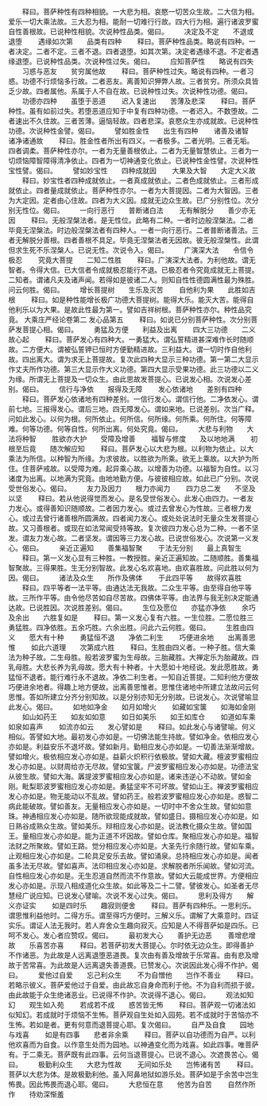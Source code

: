 <!-- { "loadSidebar": true } -->
　　释曰。菩萨种性有四种相貌。一大悲为相。哀愍一切苦众生故。二大信为相。爱乐一切大乘法故。三大忍为相。能耐一切难行行故。四大行为相。遍行诸波罗蜜自性善根故。已说种性相貌。次说种性品类。偈曰。
　　决定及不定　　不退或退堕
　　遇缘如次第　　品类有四种
　　释曰。菩萨种性品类。略说有四种。一者决定。二者不定。三者不退。四者退堕。如其次第。决定者遇缘不退。不定者遇缘退堕。已说种性品类。次说种性过失。偈曰。
　　应知菩萨性　　略说有四失
　　习惑与恶友　　贫穷属他故
　　释曰。菩萨种性过失。略说有四种。一者习惑。功德不行烦恼多行故。二者恶友。离善知识狎弊人故。三者贫穷。所须众具皆乏少故。四者属他。系属于人不自在故。已说种性过失。次说种性功德。偈曰。
　　功德亦四种　　虽堕于恶道
　　迟入复速出　　苦薄及悲深
　　释曰。菩萨种性。虽有如前过失。若堕恶道应知于中复有四种功德。一者迟入。不数堕故。二者速出不久住故。三者苦薄。逼恼轻故。四者悲深。哀愍众生亦成就故。已说种性功德。次说种性金譬。偈曰。
　　譬如胜金性　　出生有四种
　　诸善及诸智　　诸净诸通故
　　释曰。胜金性者所出有四义。一者极多。二者光明。三者无垢。四者调柔。菩萨种性亦尔。一者为无量善根依止。二者为无量智慧依止。三者为一切烦恼障智障得清净依止。四者为一切神通变化依止。已说种性金性譬。次说种性宝性譬。偈曰。
　　譬如妙宝性　　四种成就因
　　大果及大智　　大定大义故
　　释曰。妙宝性者四种成就依止。一者真成就依止。二者色成就依止。三者形成就依止。四者量成就依止。菩萨种性亦尔。一者为大菩提因。二者为大智因。三者为大定因。定者由心住故。四者为大义因。成就无边众生故。已广分别性位。次分别无性位。偈曰。
　　一向行恶行　　普断诸白法
　　无有解脱分　　善少亦无因
　　释曰。无般涅槃法者。是无性位。此略有二种。一者时边般涅槃法。二者毕竟无涅槃法。时边般涅槃法者有四种人。一者一向行恶行。二者普断诸善法。三者无解脱分善根。四者善根不具足。毕竟无涅槃法者无因故。彼无般涅槃性。此谓但求生死不乐涅槃人。已说无性。次说令入。偈曰。
　　广演深大法　　令信令极忍
　　究竟大菩提　　二知二性胜
　　释曰。广演深大法者。为利他故。谓无智者。令得大信。已大信者令成就极忍能行不退。已极忍者令究竟成就无上菩提。二知者。谓诸凡夫及诸声闻。若得如是彼诸二人。则知自性性德圆满性最为殊胜。问云何胜。偈曰。
　　增长菩提树　　生乐及灭苦
　　自他利为果　　此胜如吉根
　　释曰。如是种性能增长极广功德大菩提树。能得大乐。能灭大苦。能得自他利乐以为大果。是故此性最为第一。譬如吉祥树根。菩萨种性亦尔。种性品究竟。
大乘庄严经论卷第二
发心品第五
　　释曰。如说已分别菩萨种性。次分别菩萨发菩提心相。偈曰。
　　勇猛及方便　　利益及出离
　　四大三功德　　二义故心起
　　释曰。菩萨发心有四种大。一勇猛大。谓弘誓精进甚深难作长时随顺故。二方便大。谓被弘誓钾已恒时方便勤精进故。三利益大。谓一切时作自他利故。四出离大。谓为求无上菩提故。复次此四种大显示三种功德。第一第二大显示作丈夫所作功德。第三大显示作大义功德。第四大显示受果功德。此三功德以二义为缘。所谓无上菩提及一切众生。由此思故发菩提心。已说发心相。次说发心差别。偈曰。
　　信行与净依　　报得及无障
　　发心依诸地　　差别有四种
　　释曰。菩萨发心依诸地有四种差别。一信行发心。谓信行他。二净依发心。谓前七地。三报得发心。谓后三地。四无障发心。谓如来地。已说差别。次当广释。问如此发心。以何为根。何所依止。何所信。何所缘。何所乘。何所住。何等障难。何等功德。何等自性。何所出离。何处究竟。偈曰。
　　大悲与利物　　大法将种智
　　胜欲亦大护　　受障及增善
　　福智与修度　　及以地地满
　　初根至后竟　　随次解应知
　　释曰。菩萨发心以大悲为根。以利物为依止。以大乘法为所信。以种智为所缘。为求彼故。以胜欲为所乘。欲无上乘故。以大护为所住。住菩萨戒故。以受障为难。起异乘心故。以增善为功德。以福智为自性。以习诸度为出离。以地满为究竟。由地地勤方便。与彼彼相应故。如此已广分别。次说受世俗发心。偈曰。
　　友力及因力　　根力亦闻力
　　四力总二发　　不坚及以坚
　　释曰。若从他说得觉而发心。是名受世俗发心。此发心由四力。一者友力发心。或得善知识随顺故。二者因力发心。或过去曾发心为性故。三者根力发心。或过去曾行诸善根所圆满故。四者闻力发心。或处处说法时无量众生发菩提心故。又习善根者。或现在如法常闻受持等故。复次彼四力发心总为二种。一者不坚发。谓友力发心故。二者坚发。谓因等三力发心故。已说世俗发心。次说第一义发心。偈曰。
　　亲近正遍知　　善集福智聚
　　于法无分别　　最上真智生
　　释曰。第一义发心显有三种胜。一教授胜。亲近正遍知故。二随顺胜。善集福智聚故。三得果胜。生无分别智故。此发心名欢喜地。由欢喜胜故。问此胜以何为因。偈曰。
　　诸法及众生　　所作及佛体
　　于此四平等　　故得欢喜胜
　　释曰。四平等者一法平等。由通达法无我故。二众生平等。由至得自他平等故。三所作平等。由令他尽苦如自尽苦故。四佛体平等。由法界与我无别决定能通达故。已说胜因。次说胜差别。偈曰。
　　生位及愿位　　亦猛亦净依
　　余巧及余出　　六胜复如是
　　释曰。第一义发心复有六胜。一生位胜。二愿位胜三勇猛胜。四净依胜。五余巧胜。六余出胜。问此六云何胜。偈曰。
　　生胜由四义　　愿大有十种
　　勇猛恒不退　　净依二利生
　　巧便进余地　　出离善思惟
　　如此六道理　　次第成六胜
　　释曰。生胜由四义者。一种子胜。信大乘法为种子故。二生母胜。般若波罗蜜为生母故。三胎藏胜。大禅定乐为胎藏故。四乳母胜。大悲长养为乳母故。愿大有十种者。十大愿如十地经说。发此愿胜故。勇猛恒不退者。能行难行永不退故。净依二利生者。一知自近菩提。二知利他方便故巧便进余地者。得趣上地方便故。出离善思惟者。思惟住诸地中所建立法故问云何思惟。答如所建立分齐分别知故。以是分别亦知无分别故。已说发心。次说譬喻显此发心。偈曰。
　　如地如净金　　如月如增火
　　如藏如宝箧　　如海如金刚
　　如山如药王　　如友如如意
　　如日如美乐　　如王如库仓
　　如道如车乘　　如泉如喜声
　　如流亦如云　　发心譬如是
　　释曰。如此发心与诸譬喻。何义相似。答譬如大地。最初发心亦如是。一切佛法能生持故。譬如净金。依相应发心亦如是。利益安乐不退坏故。譬如新月。勤相应发心亦如是。一切善法渐渐增故。譬如增火。极依相应发心亦如是。益薪火炽积行依极故。譬如大藏。檀波罗蜜相应发心亦如是。以财周给亦无尽故。譬如宝箧。尸波罗蜜相应发心亦如是。功德法宝从彼生故。譬如大海。羼提波罗蜜相应发心亦如是。诸来违逆心不动故。譬如金刚。毗梨耶波罗蜜相应发心亦如是。勇猛坚牢不可坏故。譬如山王。禅波罗蜜相应发心亦如是。物无能动以不乱故。譬如药王。般若波罗蜜相应发心亦如是。惑智二病此能破故。譬如善友。无量相应发心亦如是。一切时中不舍众生故。譬如如意珠。神通相应发心亦如是。随所欲现能成就故。譬如盛日。摄相应发心亦如是。如日熟谷成熟众生故。譬如美乐。辩相应发心亦如是。说法教化摄众生故。譬如国王。量相应发心亦如是。能为正道不坏因故。譬如仓库。聚相应发心亦如是。福智法财之所聚故。譬如王路。觉分相应发心亦如是。大圣先行余随行故。譬如车乘。止观相应发心亦如是。二轮具足安乐去故。譬如涌泉。总持相应发心亦如是。闻者虽多法无尽故。譬如喜声。法印相应发心亦如是。求解脱者所乐闻故。譬如河流。自性相应发心亦如是。无生忍道自然而流不作意故。譬如大云能成世界。方便相应发心亦如是。示现八相成道化众生故。如此等及二十二譬。譬彼发心。如圣者无尽慧经广说应知。已说发心譬喻。次说不发心过失。偈曰。
　　思利及得方　　解义亦证实
　　如是四时乐　　趣寂则便舍
　　释曰。菩萨有四种乐。一思利乐。谓思惟利益他时。二得方乐。谓至得巧方便时。三解义乐。谓解了大乘意时。四证实乐。谓证人法无我时。若人弃舍众生趣向寂灭。应知是人不得菩萨如是四乐。已呵不发心。发心者应赞叹。偈曰。
　　最初发大心　　善护无边恶
　　善增悲增故　　乐喜苦亦喜
　　释曰。若菩萨初发大菩提心。尔时依无边众生。即得善护不作诸恶。为此故是人远离退堕恶道畏。复次由有善及增故于乐常喜。由有悲及增故于苦常喜。为此故是人远离退失善道畏。已赞发心。次说因此发心得不作护。偈曰。
　　爱他过自爱　　忘己利众生
　　不为自憎他　　岂作不善业
　　释曰。若略示彼义。菩萨爱他过于自爱。由此故忘自身命而利于他。不为自利而损于彼。由此故能于众生绝诸恶业。已说得不作护。次说得不退心。偈曰。
　　观法如知幻　　观生如入苑
　　若成若不成　　惑苦皆无怖
　　释曰。菩萨观一切诸法如似知幻。若成就时于烦恼不生怖。菩萨观自生处如入园苑。若不成就时于苦恼亦不生怖。若如是者。更有何意而退菩提心耶。复次偈曰。
　　自严及自食　　园地与戏喜
　　如是有四事　　悲者非余乘
　　释曰。菩萨以自功德而为自严。以利他欢喜而为自食。以作意生处而为园地。以神通变化而为戏喜。如此四事。唯菩萨有。于二乘无。菩萨既有此四事。云何当退菩提心。已说不退心。次遮畏苦心。偈曰。
　　极勤利众生　　大悲为性故
　　无间如乐处　　岂怖诸有苦
　　释曰。菩萨以大悲为体。是故极勤利他。虽入阿鼻地狱如游乐处。菩萨如是于余苦中岂生怖畏。因此怖畏而退心耶。偈曰。
　　大悲恒在意　　他苦为自苦
　　自然作所作　　待劝深惭羞
